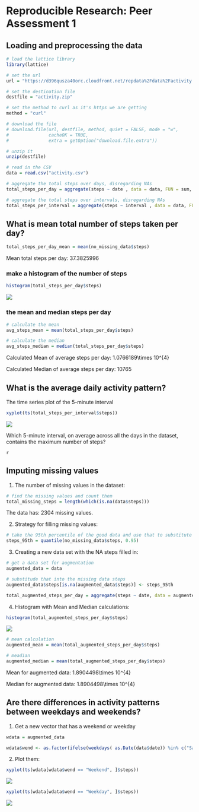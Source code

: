 # Reproducible Research: Peer Assessment 1


## Loading and preprocessing the data


```r
# load the lattice library
library(lattice)

# set the url
url = "https://d396qusza40orc.cloudfront.net/repdata%2Fdata%2Factivity.zip"

# set the destination file
destfile = "activity.zip"

# set the method to curl as it's https we are getting
method = "curl"

# download the file
# download.file(url, destfile, method, quiet = FALSE, mode = "w",
#               cacheOK = TRUE,
#               extra = getOption("download.file.extra"))

# unzip it
unzip(destfile)

# read in the CSV
data = read.csv("activity.csv")
```


```r
# aggregate the total steps over days, disregarding NAs
total_steps_per_day = aggregate(steps ~ date , data = data, FUN = sum, na.rm = TRUE)

# aggregate the total steps over intervals, disregarding NAs
total_steps_per_interval = aggregate(steps ~ interval , data = data, FUN = mean, na.rm = TRUE)
```

## What is mean total number of steps taken per day?


```r
total_steps_per_day_mean = mean(no_missing_data$steps)
```

Mean total steps per day: 37.3825996

### make a histogram of the number of steps


```r
histogram(total_steps_per_day$steps)
```

![](figure/histogram-1.png) 

### the mean and median steps per day


```r
# calculate the mean 
avg_steps_mean = mean(total_steps_per_day$steps)

# calculate the median
avg_steps_median = median(total_steps_per_day$steps)
```

Calculated Mean of average steps per day: 1.0766189\times 10^{4}

Calculated Median of average steps per day: 10765

## What is the average daily activity pattern?

The time series plot of the 5-minute interval


```r
xyplot(ts(total_steps_per_interval$steps))
```

![](figure/unnamed-chunk-5-1.png) 

Which 5-minute interval, on average across all the days in the dataset, contains the maximum number of steps?



`r `

## Imputing missing values

1. The number of missing values in the dataset:


```r
# find the missing values and count them
total_missing_steps = length(which(is.na(data$steps)))
```

The data has: 2304 missing values.

2. Strategy for filling missing values:


```r
# take the 95th percentile of the good data and use that to substitute out the missing data
steps_95th = quantile(no_missing_data$steps, 0.95)
```

3. Creating a new data set with the NA steps filled in:


```r
# get a data set for augmentation
augmented_data = data

# substitude that into the missing data steps
augmented_data$steps[is.na(augmented_data$steps)] <- steps_95th

total_augmented_steps_per_day = aggregate(steps ~ date, data = augmented_data, FUN = sum)
```

4. Histogram with Mean and Median calculations:


```r
histogram(total_augmented_steps_per_day$steps)
```

![](figure/augmented_histogram-1.png) 


```r
# mean calculation
augmented_mean = mean(total_augmented_steps_per_day$steps)

# meadian
augmented_median = mean(total_augmented_steps_per_day$steps)
```

Mean for augmented data: 1.8904498\times 10^{4}

Median for augmented data: 1.8904498\times 10^{4}


## Are there differences in activity patterns between weekdays and weekends?

1. Get a new vector that has a weekend or weekday


```r
wdata = augmented_data

wdata$wend <- as.factor(ifelse(weekdays( as.Date(data$date)) %in% c("Saturday","Sunday"), "Weekend", "Weekday"))
```

2. Plot them:


```r
xyplot(ts(wdata[wdata$wend == "Weekend", ]$steps))
```

![](figure/unnamed-chunk-12-1.png) 

```r
xyplot(ts(wdata[wdata$wend == "Weekday", ]$steps))
```

![](figure/unnamed-chunk-12-2.png) 

